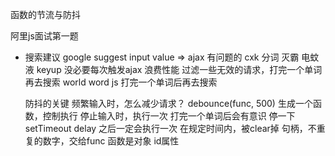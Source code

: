 函数的节流与防抖

阿里js面试第一题
- 搜索建议
  google suggest
  input value => ajax
  有问题的 cxk
  分词 灭霸 电蚊液
  keyup 没必要每次触发ajax 浪费性能
  过滤一些无效的请求，打完一个单词再去搜索
  world word js 打完一个单词后再去搜索

  防抖的关键
  频繁输入时，怎么减少请求？
  debounce(func, 500) 生成一个函数，控制执行
  停止输入时，执行一次 打完一个单词后会有意识
  停一下
  setTimeout delay 之后一定会执行一次
  在规定时间内，被clear掉
  句柄，不重复的数字，交给func 函数是对象 id属性